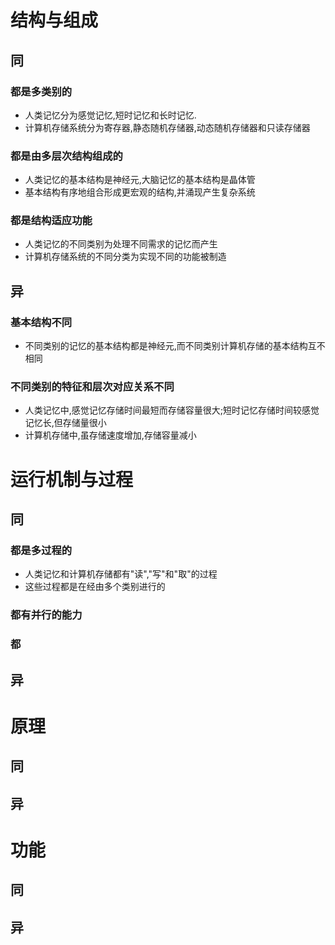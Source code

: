 # 结构与组成

## 同

### 都是多类别的

- 人类记忆分为感觉记忆,短时记忆和长时记忆.
- 计算机存储系统分为寄存器,静态随机存储器,动态随机存储器和只读存储器

### 都是由多层次结构组成的

- 人类记忆的基本结构是神经元,大脑记忆的基本结构是晶体管
- 基本结构有序地组合形成更宏观的结构,并涌现产生复杂系统

### 都是结构适应功能

- 人类记忆的不同类别为处理不同需求的记忆而产生
- 计算机存储系统的不同分类为实现不同的功能被制造

## 异

### 基本结构不同

- 不同类别的记忆的基本结构都是神经元,而不同类别计算机存储的基本结构互不相同

### 不同类别的特征和层次对应关系不同

- 人类记忆中,感觉记忆存储时间最短而存储容量很大;短时记忆存储时间较感觉记忆长,但存储量很小
- 计算机存储中,虽存储速度增加,存储容量减小

# 运行机制与过程

## 同

### 都是多过程的

- 人类记忆和计算机存储都有"读","写"和"取"的过程
- 这些过程都是在经由多个类别进行的

### 都有并行的能力

### 都

## 异

# 原理

## 同

## 异

# 功能

## 同

## 异